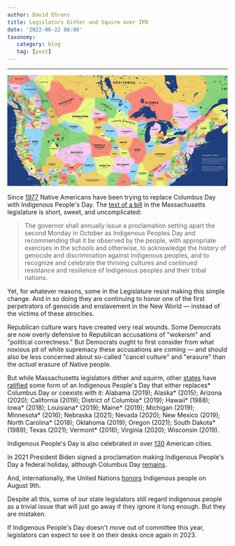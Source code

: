 ```yaml
---
author: David Ehrens
title: Legislators Dither and Squirm over IPD
date: '2022-06-22 08:00'
taxonomy:
   category: blog
   tag: [post]
---
```

---
 

![](indigenous.jpg)

Since [1977](https://www.uua.org/multiculturalism/racial-justice/dod/indigenous-day) Native Americans have been trying to replace Columbus Day with Indigenous People's Day. The [text of a bill](https://malegislature.gov/Bills/192/S2027/Senate/Bill/Preview) in the Massachusetts legislature is short, sweet, and uncomplicated:

> The governor shall annually issue a proclamation setting apart the second Monday in October as Indigenous Peoples Day and recommending that it be observed by the people, with appropriate exercises in the schools and otherwise, to acknowledge the history of genocide and discrimination against Indigenous peoples, and to recognize and celebrate the thriving cultures and continued resistance and resilience of Indigenous peoples and their tribal nations.

Yet, for whatever reasons, some in the Legislature resist making this simple change. And in so doing they are continuing to honor one of the first perpetrators of genocide and enslavement in the New World — instead of the victims of these atrocities.

Republican culture wars have created very real wounds. Some Democrats are now overly defensive to Republican accusations of "wokeism" and "political correctness." But Democrats ought to first consider from what noxious pit of white supremacy these accusations are coming — and should also be less concerned about so-called "cancel culture" and "erasure" than the *actual* erasure of Native people.

But while Massachusetts legislators dither and squirm, other [states](https://en.wikipedia.org/wiki/Indigenous_Peoples'_Day) have [ratified](https://www.cnn.com/2021/10/11/us/indigenous-peoples-day-2021-states-trnd/index.html) some form of an Indigenous People's Day that either replaces* Columbus Day or coexists with it: Alabama (2019); Alaska* (2015); Arizona (2020); California (2019); District of Columbia* (2019); Hawaii* (1988); Iowa* (2018); Louisiana* (2019); Maine* (2019); Michigan (2019); Minnesota* (2016); Nebraska (2021); Nevada (2020); New Mexico (2019); North Carolina* (2018); Oklahoma (2019); Oregon (2021); South Dakota* (1989); Texas (2021); Vermont* (2016); Virginia (2020); Wisconsin (2019).

Indigenous People's Day is also celebrated in over [130](https://www.smithsonianmag.com/blogs/national-museum-american-indian/2020/10/07/indigenous-peoples-day-2020/) American cities.

In 2021 President Biden signed a proclamation making Indigenous People's Day a federal holiday, although Columbus Day [remains](https://www.opm.gov/policy-data-oversight/pay-leave/federal-holidays/#url=2022).

And, internationally, the United Nations [honors](https://www.un.org/en/observances/indigenous-day) Indigenous people on August 9th.

Despite all this, some of our state legislators still regard indigenous people as a trivial issue that will just go away if they ignore it long enough. But they are mistaken.

If Indigenous People's Day doesn't move out of committee this year, legislators can expect to see it on their desks once again in 2023.

